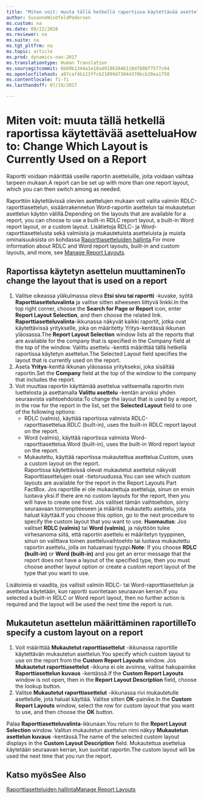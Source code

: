 ```yaml
---
title: "Miten voit: muuta tällä hetkellä raportissa käytettävää asettelua"
author: SusanneWindfeldPedersen
ms.custom: na
ms.date: 09/22/2016
ms.reviewer: na
ms.suite: na
ms.tgt_pltfrm: na
ms.topic: article
ms.prod: dynamics-nav-2017
ms.translationtype: Human Translation
ms.sourcegitcommit: 6b60b1344a1e18ad91863046110df880f75f7c04
ms.openlocfilehash: a97caf4b123ffcb21099d73044370bcb20ea1750
ms.contentlocale: fi-fi
ms.lasthandoff: 07/19/2017

---
```


# <a name="how-to-change-which-layout-is-currently-used-on-a-report"></a><span data-ttu-id="3ab6d-102">Miten voit: muuta tällä hetkellä raportissa käytettävää asettelua</span><span class="sxs-lookup"><span data-stu-id="3ab6d-102">How to: Change Which Layout is Currently Used on a Report</span></span>
<span data-ttu-id="3ab6d-103">Raportti voidaan määrittää useille raportin asetteluille, joita voidaan vaihtaa tarpeen mukaan.</span><span class="sxs-lookup"><span data-stu-id="3ab6d-103">A report can be set up with more than one report layout, which you can then switch among as needed.</span></span>

<span data-ttu-id="3ab6d-104">Raporttiin käytettävissä olevien asettelujen mukaan voit valita valmiin RDLC-raporttiasettelun, sisäänrakennetun Word-raportin asettelun tai mukautetun asettelun käytön välillä.</span><span class="sxs-lookup"><span data-stu-id="3ab6d-104">Depending on the layouts that are available for a report, you can choose to use a built-in RDLC report layout, a built-in Word report layout, or a custom layout.</span></span> <span data-ttu-id="3ab6d-105">Lisätietoja RDLC- ja Word-raporttiasettelusta sekä valmiista ja mukautetuista asetteluista ja muista ominaisuuksista on kohdassa [Raporttiasetteluiden hallinta](ui-manage-report-layouts.md).</span><span class="sxs-lookup"><span data-stu-id="3ab6d-105">For more information about RDLC and Word report layouts, built-in and custom layouts, and more, see [Manage Report Layouts](ui-manage-report-layouts.md).</span></span>

## <a name="to-change-the-layout-that-is-used-on-a-report"></a><span data-ttu-id="3ab6d-106">Raportissa käytetyn asettelun muuttaminen</span><span class="sxs-lookup"><span data-stu-id="3ab6d-106">To change the layout that is used on a report</span></span>
1. <span data-ttu-id="3ab6d-107">Valitse oikeassa yläkulmassa oleva **Etsi sivu tai raportti** -kuvake, syötä **Raporttiasetteluvalinta** ja valitse sitten aiheeseen liittyvä linkki.</span><span class="sxs-lookup"><span data-stu-id="3ab6d-107">In the top right corner, choose the **Search for Page or Report** icon, enter **Report Layout Selection**, and then choose the related link.</span></span>  
<span data-ttu-id="3ab6d-108">**Raporttiasetteluvalinta**-ikkunassa näkyvät kaikki raportit, jotka ovat käytettävissä yritykselle, joka on määritetty Yritys-kentässä ikkunan yläosassa.</span><span class="sxs-lookup"><span data-stu-id="3ab6d-108">The **Report Layout Selection** window lists all the reports that are available for the company that is specified in the Company field at the top of the window.</span></span> <span data-ttu-id="3ab6d-109">Valittu asettelu -kenttä määrittää tällä hetkellä raportissa käytetyn asettelun.</span><span class="sxs-lookup"><span data-stu-id="3ab6d-109">The Selected Layout field specifies the layout that is currently used on the report.</span></span>
2. <span data-ttu-id="3ab6d-110">Aseta **Yritys**-kenttä ikkunan yläosassa yritykseksi, joka sisältää raportin.</span><span class="sxs-lookup"><span data-stu-id="3ab6d-110">Set the **Company** field at the top of the window to the company that includes the report.</span></span>
3. <span data-ttu-id="3ab6d-111">Voit muuttaa raportin käyttämää asettelua valitsemalla raportin rivin luettelosta ja asettamalla **Valittu asettelu** -kentän arvoksi yhden seuraavista vaihtoehdoista:</span><span class="sxs-lookup"><span data-stu-id="3ab6d-111">To change the layout that is used by a report, in the row for the report in the list, set the **Selected Layout** field to one of the following options:</span></span>
    - <span data-ttu-id="3ab6d-112">RDLC (valmis), käyttää raportissa valmista RDLC-raporttiasettelua.</span><span class="sxs-lookup"><span data-stu-id="3ab6d-112">RDLC (built-in), uses the built-in RDLC report layout on the report.</span></span>
    - <span data-ttu-id="3ab6d-113">Word (valmis), käyttää raportissa valmista Word-raporttiasettelua.</span><span class="sxs-lookup"><span data-stu-id="3ab6d-113">Word (built-in), uses the built-in Word report layout on the report.</span></span>
    - <span data-ttu-id="3ab6d-114">Mukautettu, käyttää raportissa mukautettua asettelua.</span><span class="sxs-lookup"><span data-stu-id="3ab6d-114">Custom, uses a custom layout on the report.</span></span>  
    <span data-ttu-id="3ab6d-115">Raportissa käytettävissä olevat mukautetut asettelut näkyvät Raporttiasettelujen osat -tietoruudussa.</span><span class="sxs-lookup"><span data-stu-id="3ab6d-115">You can see which custom layouts are available for the report in the Report Layouts Part FactBox.</span></span> <span data-ttu-id="3ab6d-116">Jos raportille ei ole mukautettuja asetteluja, sinun on ensin luotava yksi.</span><span class="sxs-lookup"><span data-stu-id="3ab6d-116">If there are no custom layouts for the report, then you will have to create one first.</span></span> <span data-ttu-id="3ab6d-117">Jos valitset tämän vaihtoehdon, siirry seuraavaan toimenpiteeseen ja määritä mukautettu asettelu, jota haluat käyttää.</span><span class="sxs-lookup"><span data-stu-id="3ab6d-117">If you choose this option, go to the next procedure to specify the custom layout that you want to use.</span></span>
<span data-ttu-id="3ab6d-118">**Huomautus**: Jos valitset **RDLC (valmis)** tai **Word (valmis)**, ja näyttöön tulee virhesanoma siitä, että raportin asettelu ei määritetyn tyyppinen, sinun on valittava toinen asetteluvaihtoehto tai luotava mukautettu raportin asettelu, jolla on haluamasi tyyppi.</span><span class="sxs-lookup"><span data-stu-id="3ab6d-118">**Note**: If you choose **RDLC (built-in)** or **Word (built-in)** and you get an error message that the report does not have a layout of the specified type, then you must choose another layout option or create a custom report layout of the type that you want to use.</span></span>

<span data-ttu-id="3ab6d-119">Lisätoimia ei vaadita, jos valitsit valmiin RDLC- tai Word-raporttiasettelun ja asettelua käytetään, kun raportti suoritetaan seuraavan kerran.</span><span class="sxs-lookup"><span data-stu-id="3ab6d-119">If you selected a built-in RDLC or Word report layout, then no further action is required and the layout will be used the next time the report is run.</span></span>

## <a name="to-specify-a-custom-layout-on-a-report"></a><span data-ttu-id="3ab6d-120">Mukautetun asettelun määrittäminen raportille</span><span class="sxs-lookup"><span data-stu-id="3ab6d-120">To specify a custom layout on a report</span></span>
1. <span data-ttu-id="3ab6d-121">Voit määrittää **Mukautetut raporttiasettelut** -ikkunassa raportille käytettävän mukautetun asettelun.</span><span class="sxs-lookup"><span data-stu-id="3ab6d-121">You specify which custom layout to use on the report from the **Custom Report Layouts** window.</span></span> <span data-ttu-id="3ab6d-122">Jos **Mukautetut raporttiasettelut** -ikkuna ei ole avoinna, valitse hakupainike **Raporttiasettelun kuvaus** -kentässä.</span><span class="sxs-lookup"><span data-stu-id="3ab6d-122">If the **Custom Report Layouts** window is not open, then in the **Report Layout Description** field, choose the lookup button.</span></span>
2. <span data-ttu-id="3ab6d-123">Valitse **Mukautetut raporttiasettelut** -ikkunassa rivi mukautetulle asettelulle, jota haluat käyttää. Valitse sitten **OK**-painike.</span><span class="sxs-lookup"><span data-stu-id="3ab6d-123">In the **Custom Report Layouts** window, select the row for custom layout that you want to use, and then choose the **OK** button.</span></span>

<span data-ttu-id="3ab6d-124">Palaa **Raporttiasetteluvalinta**-ikkunaan.</span><span class="sxs-lookup"><span data-stu-id="3ab6d-124">You return to the **Report Layout Selection** window.</span></span> <span data-ttu-id="3ab6d-125">Valitun mukautetun asettelun nimi näkyy **Mukautetun asettelun kuvaus** -kentässä.</span><span class="sxs-lookup"><span data-stu-id="3ab6d-125">The name of the selected custom layout displays in the **Custom Layout Description** field.</span></span> <span data-ttu-id="3ab6d-126">Mukautettua asettelua käytetään seuraavan kerran, kun suoritat raportin.</span><span class="sxs-lookup"><span data-stu-id="3ab6d-126">The custom layout will be used the next time that you run the report.</span></span>

## <a name="see-also"></a><span data-ttu-id="3ab6d-127">Katso myös</span><span class="sxs-lookup"><span data-stu-id="3ab6d-127">See Also</span></span>
[<span data-ttu-id="3ab6d-128">Raporttiasetteluiden hallinta</span><span class="sxs-lookup"><span data-stu-id="3ab6d-128">Manage Report Layouts</span></span>](ui-manage-report-layouts.md)

